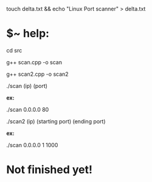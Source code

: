 touch delta.txt && echo "Linux Port scanner" > delta.txt

# $~ help:


cd src

g++ scan.cpp -o scan

g++ scan2.cpp -o scan2

./scan (ip) (port)
  
<b> ex: </b>
  
./scan 0.0.0.0 80

  
./scan2 (ip) (starting port) (ending port)
  
<b> ex: </b>
  
./scan 0.0.0.0 1 1000

  
  
# Not finished yet!
